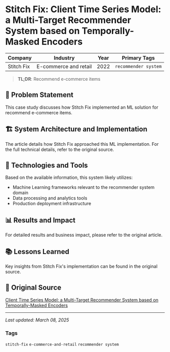 # Stitch Fix: Client Time Series Model: a Multi-Target Recommender System based on Temporally-Masked Encoders

| Company | Industry | Year | Primary Tags | 
|---------|----------|------|--------------|
| Stitch Fix | E-commerce and retail | 2022 | `recommender system` |

> **TL;DR**: Recommend e-commerce items

## 📝 Problem Statement

This case study discusses how Stitch Fix implemented an ML solution for recommend e-commerce items.

## 🏗️ System Architecture and Implementation

The article details how Stitch Fix approached this ML implementation. For the full technical details, refer to the original source.

## 🔧 Technologies and Tools

Based on the available information, this system likely utilizes:

- Machine Learning frameworks relevant to the recommender system domain
- Data processing and analytics tools
- Production deployment infrastructure

## 📊 Results and Impact

For detailed results and business impact, please refer to the original article.

## 📚 Lessons Learned

Key insights from Stitch Fix's implementation can be found in the original source.

## 🔗 Original Source

[Client Time Series Model: a Multi-Target Recommender System based on Temporally-Masked Encoders](https://multithreaded.stitchfix.com/blog/2022/10/14/client-time-series-model/)

---

*Last updated: March 08, 2025*

### Tags

`stitch-fix` `e-commerce-and-retail` `recommender system`
